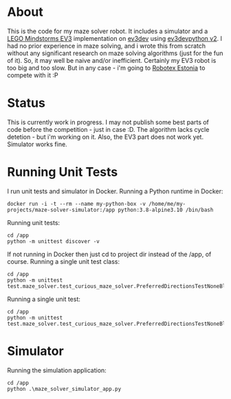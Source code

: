 # About

This is the code for my maze solver robot. It includes a simulator and a [LEGO Mindstorms EV3](https://www.lego.com/mindstorms) implementation on [ev3dev](https://www.ev3dev.org/) using [ev3devpython v2](https://sites.google.com/site/ev3devpython/). I had no prior experience in maze solving, and i wrote this from scratch without any significant research on maze solving algorithms (just for the fun of it). So, it may well be naive and/or inefficient.  Certainly my EV3 robot is too big and too slow. But in any case - i'm going to [Robotex Estonia](https://robotex.international/competitions/maze-solving/) to compete with it :P 

# Status

This is currently work in progress. I may not publish some best parts of code before the competition - just in case :D. The algorithm lacks cycle detetion - but i'm working on it. Also, the EV3 part does not work yet. Simulator works fine.

# Running Unit Tests

I run unit tests and simulator in Docker. Running a Python runtime in Docker:
```
docker run -i -t --rm --name my-python-box -v /home/me/my-projects/maze-solver-simulator:/app python:3.8-alpine3.10 /bin/bash
```
Running unit tests:
```
cd /app
python -m unittest discover -v
```
If not running in Docker then just cd to project dir instead of the /app, of course.
Running a single unit test class:
```
cd /app
python -m unittest test.maze_solver.test_curious_maze_solver.PreferredDirectionsTestNoneBlocked
```
Running a single unit test:
```
cd /app
python -m unittest test.maze_solver.test_curious_maze_solver.PreferredDirectionsTestNoneBlocked.test_should_randomly_either_turn_left_or_right_when_front_is_dead_end
```

# Simulator

Running the simulation application:
```
cd /app
python .\maze_solver_simulator_app.py
```
